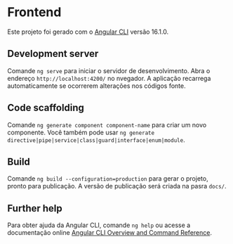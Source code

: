 # Frontend

Este projeto foi gerado com o [Angular CLI](https://github.com/angular/angular-cli) versão 16.1.0.

## Development server

Comande `ng serve` para iniciar o servidor de desenvolvimento. Abra o endereço `http://localhost:4200/` no nvegador. A aplicação recarrega automaticamente se ocorrerem alterações nos códigos fonte.

## Code scaffolding

Comande `ng generate component component-name` para criar um novo componente. Você também pode usar `ng generate directive|pipe|service|class|guard|interface|enum|module`.

## Build

Comande `ng build --configuration=production` para gerar o projeto, pronto para publicação. A versão de publicação será criada na pasra `docs/`.

## Further help

Para obter ajuda da Angular CLI, comande `ng help` ou acesse a documentação online [Angular CLI Overview and Command Reference](https://angular.io/cli).
